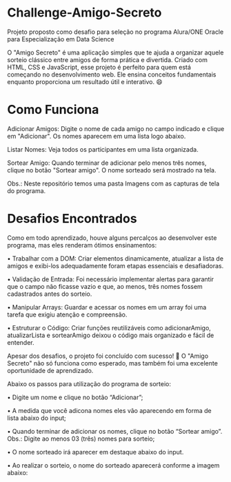 # Challenge-Amigo-Secreto
Projeto proposto como desafio para seleção no programa Alura/ONE Oracle para Especialização em Data Science

O "Amigo Secreto" é uma aplicação simples que te ajuda a organizar aquele sorteio clássico entre amigos de forma prática e divertida. Criado com HTML, CSS e JavaScript, esse projeto é perfeito para quem está começando no desenvolvimento web. Ele ensina conceitos fundamentais enquanto proporciona um resultado útil e interativo. 😄

# Como Funciona
Adicionar Amigos: Digite o nome de cada amigo no campo indicado e clique em "Adicionar". Os nomes aparecem em uma lista logo abaixo.

Listar Nomes: Veja todos os participantes em uma lista organizada.

Sortear Amigo: Quando terminar de adicionar pelo menos três nomes, clique no botão "Sortear amigo". O nome sorteado será mostrado na tela.

Obs.: Neste repositório temos uma pasta Imagens com as capturas de tela do programa.

# Desafios Encontrados
Como em todo aprendizado, houve alguns percalços ao desenvolver este programa, mas eles renderam ótimos ensinamentos:

• Trabalhar com a DOM: Criar elementos dinamicamente, atualizar a lista de amigos e exibi-los adequadamente foram etapas essenciais e desafiadoras.

• Validação de Entrada: Foi necessário implementar alertas para garantir que o campo não ficasse vazio e que, ao menos, três nomes fossem cadastrados antes do sorteio.

• Manipular Arrays: Guardar e acessar os nomes em um array foi uma tarefa que exigiu atenção e compreensão.

• Estruturar o Código: Criar funções reutilizáveis como adicionarAmigo, atualizarLista e sortearAmigo deixou o código mais organizado e fácil de entender.

Apesar dos desafios, o projeto foi concluído com sucesso! 🎉 O "Amigo Secreto" não só funciona como esperado, mas também foi uma excelente oportunidade de aprendizado.

Abaixo os passos para utilização do programa de sorteio:

•	Digite um nome e clique no botão “Adicionar”;

•	A medida que você adicona nomes eles vão aparecendo em forma de lista abaixo do input; 

•	Quando terminar de adicionar os nomes, clique no botão “Sortear amigo”. Obs.: Digite ao menos 03 (três) nomes para sorteio;

•	O nome sorteado irá aparecer em destaque abaixo do input.
 








•	Ao realizar o sorteio, o nome do sorteado aparecerá conforme a imagem abaixo:

 

